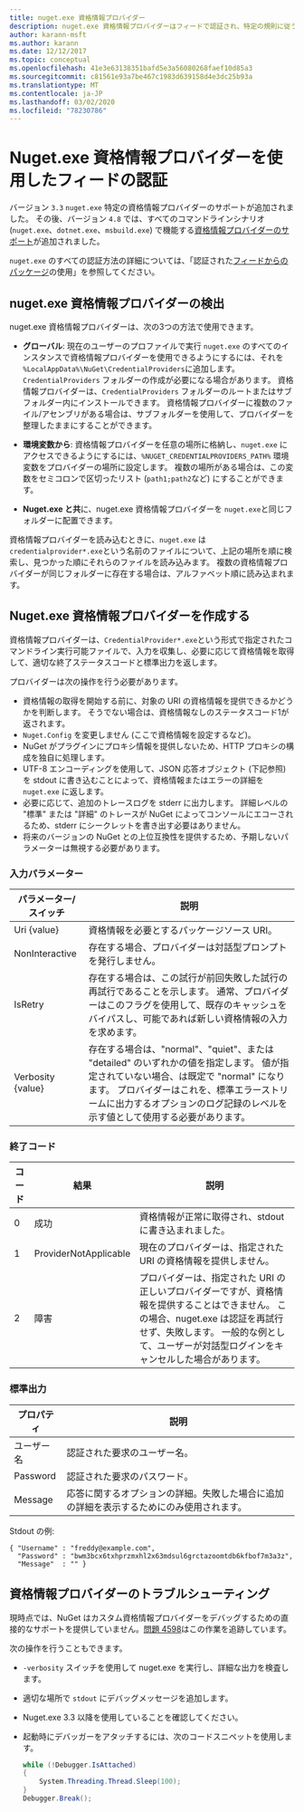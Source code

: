 ```yaml
---
title: nuget.exe 資格情報プロバイダー
description: nuget.exe 資格情報プロバイダーはフィードで認証され、特定の規則に従うコマンドライン実行可能ファイルとして実装されます。
author: karann-msft
ms.author: karann
ms.date: 12/12/2017
ms.topic: conceptual
ms.openlocfilehash: 41e3e63138351bafd5e3a56080268faef10d85a3
ms.sourcegitcommit: c81561e93a7be467c1983d639158d4e3dc25b93a
ms.translationtype: MT
ms.contentlocale: ja-JP
ms.lasthandoff: 03/02/2020
ms.locfileid: "78230786"
---
```

# <a name="authenticating-feeds-with-nugetexe-credential-providers"></a>Nuget.exe 資格情報プロバイダーを使用したフィードの認証

バージョン `3.3` `nuget.exe` 特定の資格情報プロバイダーのサポートが追加されました。 その後、バージョン `4.8` では、すべてのコマンドラインシナリオ (`nuget.exe`、`dotnet.exe`、`msbuild.exe`) で機能する[資格情報プロバイダーのサポート](NuGet-Cross-Platform-Authentication-Plugin.md)が追加されました。

`nuget.exe` のすべての認証方法の詳細については、「認証された[フィードからのパッケージ](../../consume-packages/consuming-packages-authenticated-feeds.md#nugetexe)の使用」を参照してください。

## <a name="nugetexe-credential-provider-discovery"></a>nuget.exe 資格情報プロバイダーの検出

nuget.exe 資格情報プロバイダーは、次の3つの方法で使用できます。

- **グローバル**: 現在のユーザーのプロファイルで実行 `nuget.exe` のすべてのインスタンスで資格情報プロバイダーを使用できるようにするには、それを `%LocalAppData%\NuGet\CredentialProviders`に追加します。 `CredentialProviders` フォルダーの作成が必要になる場合があります。 資格情報プロバイダーは、`CredentialProviders` フォルダーのルートまたはサブフォルダー内にインストールできます。 資格情報プロバイダーに複数のファイル/アセンブリがある場合は、サブフォルダーを使用して、プロバイダーを整理したままにすることができます。

- **環境変数から**: 資格情報プロバイダーを任意の場所に格納し、`nuget.exe` にアクセスできるようにするには、`%NUGET_CREDENTIALPROVIDERS_PATH%` 環境変数をプロバイダーの場所に設定します。 複数の場所がある場合は、この変数をセミコロンで区切ったリスト (`path1;path2`など) にすることができます。

- **Nuget.exe と共**に、nuget.exe 資格情報プロバイダーを `nuget.exe`と同じフォルダーに配置できます。

資格情報プロバイダーを読み込むときに、`nuget.exe` は `credentialprovider*.exe`という名前のファイルについて、上記の場所を順に検索し、見つかった順にそれらのファイルを読み込みます。 複数の資格情報プロバイダーが同じフォルダーに存在する場合は、アルファベット順に読み込まれます。

## <a name="creating-a-nugetexe-credential-provider"></a>Nuget.exe 資格情報プロバイダーを作成する

資格情報プロバイダーは、`CredentialProvider*.exe`という形式で指定されたコマンドライン実行可能ファイルで、入力を収集し、必要に応じて資格情報を取得して、適切な終了ステータスコードと標準出力を返します。

プロバイダーは次の操作を行う必要があります。

- 資格情報の取得を開始する前に、対象の URI の資格情報を提供できるかどうかを判断します。 そうでない場合は、資格情報なしのステータスコード1が返されます。
- `Nuget.Config` を変更しません (ここで資格情報を設定するなど)。
- NuGet がプラグインにプロキシ情報を提供しないため、HTTP プロキシの構成を独自に処理します。
- UTF-8 エンコーディングを使用して、JSON 応答オブジェクト (下記参照) を stdout に書き込むことによって、資格情報またはエラーの詳細を `nuget.exe` に返します。
- 必要に応じて、追加のトレースログを stderr に出力します。 詳細レベルの "標準" または "詳細" のトレースが NuGet によってコンソールにエコーされるため、stderr にシークレットを書き出す必要はありません。
- 将来のバージョンの NuGet との上位互換性を提供するため、予期しないパラメーターは無視する必要があります。

### <a name="input-parameters"></a>入力パラメーター

| パラメーター/スイッチ |説明|
|----------------|-----------|
| Uri {value} | 資格情報を必要とするパッケージソース URI。|
| NonInteractive | 存在する場合、プロバイダーは対話型プロンプトを発行しません。 |
| IsRetry | 存在する場合は、この試行が前回失敗した試行の再試行であることを示します。 通常、プロバイダーはこのフラグを使用して、既存のキャッシュをバイパスし、可能であれば新しい資格情報の入力を求めます。|
| Verbosity {value} | 存在する場合は、"normal"、"quiet"、または "detailed" のいずれかの値を指定します。 値が指定されていない場合、は既定で "normal" になります。 プロバイダーはこれを、標準エラーストリームに出力するオプションのログ記録のレベルを示す値として使用する必要があります。 |

### <a name="exit-codes"></a>終了コード

| コード |結果 | 説明 |
|----------------|-----------|-----------|
| 0 | 成功 | 資格情報が正常に取得され、stdout に書き込まれました。|
| 1 | ProviderNotApplicable | 現在のプロバイダーは、指定された URI の資格情報を提供しません。|
| 2 | 障害 | プロバイダーは、指定された URI の正しいプロバイダーですが、資格情報を提供することはできません。 この場合、nuget.exe は認証を再試行せず、失敗します。 一般的な例として、ユーザーが対話型ログインをキャンセルした場合があります。 |

### <a name="standard-output"></a>標準出力

| プロパティ |説明|
|----------------|-----------|
| ユーザー名 | 認証された要求のユーザー名。|
| Password | 認証された要求のパスワード。|
| Message | 応答に関するオプションの詳細。失敗した場合に追加の詳細を表示するためにのみ使用されます。 |

Stdout の例:

    { "Username" : "freddy@example.com",
      "Password" : "bwm3bcx6txhprzmxhl2x63mdsul6grctazoomtdb6kfbof7m3a3z",
      "Message"  : "" }

## <a name="troubleshooting-a-credential-provider"></a>資格情報プロバイダーのトラブルシューティング

現時点では、NuGet はカスタム資格情報プロバイダーをデバッグするための直接的なサポートを提供していません。[問題 4598](https://github.com/NuGet/Home/issues/4598)はこの作業を追跡しています。

次の操作を行うこともできます。

- `-verbosity` スイッチを使用して nuget.exe を実行し、詳細な出力を検査します。
- 適切な場所で `stdout` にデバッグメッセージを追加します。
- Nuget.exe 3.3 以降を使用していることを確認してください。
- 起動時にデバッガーをアタッチするには、次のコードスニペットを使用します。

    ```cs
    while (!Debugger.IsAttached)
    {
        System.Threading.Thread.Sleep(100);
    }
    Debugger.Break();
    ```
